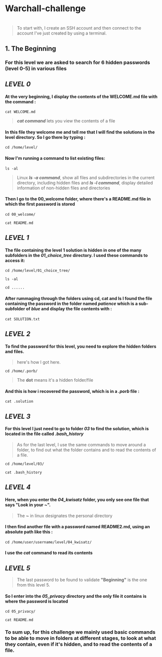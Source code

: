 # Warchall-challenge
#
> To start with, I create an SSH account and then connect to the account I've just created by using a terminal.
## 1. The Beginning
### For this level we are asked to search for 6 hidden passwords (level 0-5) in various files
## *LEVEL 0*
#### At the very beginning, I display the contents of the WELCOME.md file with the command :
```
cat WELCOME.md
```
>  **_cat command_** lets you view the contents of a file

#### In this file they welcome me and tell me that I will find the solutions in the level directory. So I go there by typing :
```
cd /home/level/
```
#### Now I'm running a command to list existing files:
```
ls -al
```
> Linux **_ls -a command_**, show all files and subdirectories in the current directory, including hidden files and **_ls -l command_**, display detailed information of non-hidden files and directories
#### Then I go to the 00_welcome folder, where there's a README.md file in which the first password is stored
```
cd 00_welcome/
```
```
cat README.md
```
## *LEVEL 1*
#### The file containing the level 1 solution is hidden in one of the many subfolders in the **_01_choice_tree_** directory. I used these commands to access it:
```
cd /home/level/01_choice_tree/
```
```
ls -al
```
```
cd ......
```
#### After rummaging through the folders using cd, cat and ls I found the file containing the password in the folder named **_patience_** which is a sub-subfolder of **_blue_** and display the file contents with :
```
cat SOLUTION.txt
```
## *LEVEL 2*
#### To find the password for this level, you need to explore the hidden folders and files.
> here's how I got here.
```
cd /home/.porb/
```
> The **dot** means it's a hidden folder/file
#### And this is how i recovered the password, which is in a **_.porb_** file :
```
cat .solution
```
## *LEVEL 3*
#### For this level I just need to go to folder **_03_** to find the solution, which is located in the file called  **_.bash_history_**
> As for the last level, I use the same commands to move around a folder, to find out what the folder contains and to read the contents of a file.
```
cd /home/level/03/
```
```
cat .bash_history
```
## *LEVEL 4*
#### Here, when you enter the **_04_kwisatz_** folder, you only see one file that says "Look in your ~".
> The **~** in linux designates the personal directory
#### I then find another file with a password named README2.md, using an absolute path like this :
```
cd /home/user/username/level/04_kwisatz/
```
#### I use the **_cat_** command to read its contents 
## *LEVEL 5*
> The last password to be found to validate **"Beginning"** is the one from this level 5. 
#### So I enter into the **_05_privacy_** directory and the only file it contains is where the password is located
```
cd 05_privacy/
```
```
cat README.md
```
### To sum up, for this challenge we mainly used basic commands to be able to move in folders at different stages, to look at what they contain, even if it's hidden, and to read the contents of a file.
